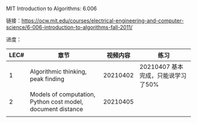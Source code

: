 MIT Introduction to Algorithms: 6.006

链接：https://ocw.mit.edu/courses/electrical-engineering-and-computer-science/6-006-introduction-to-algorithms-fall-2011/

进度：

|LEC#|章节|视频内容|练习|
|---|---|---|---|
|1|Algorithmic thinking, peak finding|20210402|20210407 基本完成，只能说学习了50%|
|2|Models of computation, Python cost model, document distance|20210405|   |
|   |   |   |   |